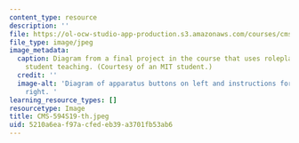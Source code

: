 ```yaml
---
content_type: resource
description: ''
file: https://ol-ocw-studio-app-production.s3.amazonaws.com/courses/cms-594-education-technology-studio-spring-2019/5210a6eaf97acfedeb39a3701fb53ab6_CMS-594S19-th.jpeg
file_type: image/jpeg
image_metadata:
  caption: Diagram from a final project in the course that uses roleplaying to improve
    student teaching. (Courtesy of an MIT student.)
  credit: ''
  image-alt: 'Diagram of apparatus buttons on left and instructions for buttons on
    right. '
learning_resource_types: []
resourcetype: Image
title: CMS-594S19-th.jpeg
uid: 5210a6ea-f97a-cfed-eb39-a3701fb53ab6
---
```

